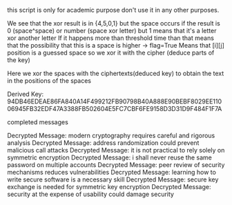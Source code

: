 this script is only for academic purpose don't use it in any other purposes.

We see that the xor result is in {4,5,0,1} but the space occurs if the result is 0 (space^space) or number (space xor letter) but 1 means that it's a letter xor another letter
If it happens more than threshold time than that means that the possibility that this is a space is higher -> flag=True
Means that [i][j] position is a guessed space so we xor it with the cipher (deduce parts of the key)

Here we xor the spaces with the ciphertexts(deduced key) to obtain the text in the positions of the spaces


Derived Key: 94DB46EDEAE86FA840A14F499212FB90798B40A888E90BEBF8029EE11006945FB32EDF47A3388FB502604E5FC7CBF6FE9158D3D31D9F484F1F7A       

completed messages 

Decrypted Message: modern cryptography requires careful and rigorous analysis
Decrypted Message: address randomization could prevent malicious call attacks
Decrypted Message: it is not practical to rely solely on symmetric encryption
Decrypted Message: i shall never reuse the same password on multiple accounts
Decrypted Message: peer review of security mechanisms reduces vulnerabilities
Decrypted Message: learning how to write secure software is a necessary skill
Decrypted Message: secure key exchange is needed for symmetric key encryption
Decrypted Message: security at the expense of usability could damage security
                 
